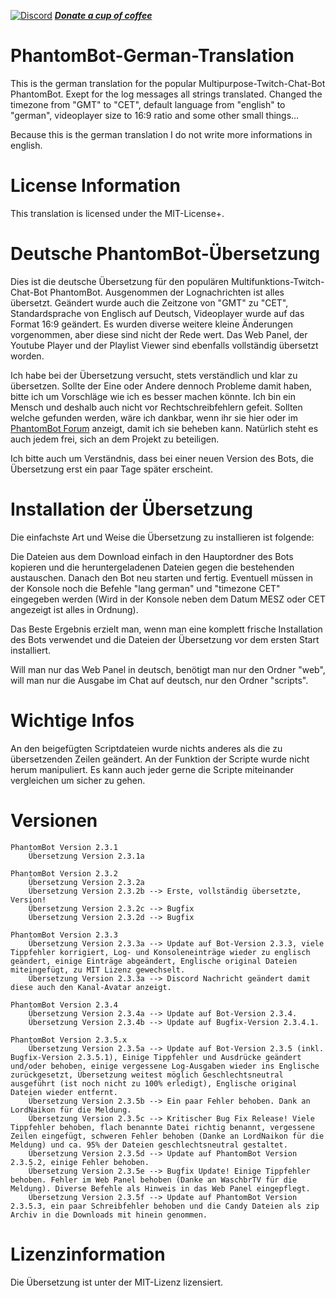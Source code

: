 [![Discord](https://discordapp.com/api/guilds/240072919722622977/widget.png)](https://discord.gg/JKJU3Zd)		***[Donate a cup of coffee](https://www.paypal.com/cgi-bin/webscr?cmd=_s-xclick&hosted_button_id=QF69JHHKBYV9A)***

# PhantomBot-German-Translation

This is the german translation for the popular Multipurpose-Twitch-Chat-Bot PhantomBot.
Exept for the log messages all strings translated.
Changed the timezone from "GMT" to "CET", default language from "english" to "german", videoplayer size to 16:9 ratio and some other small things...

Because this is the german translation I do not write more informations in english.

# License Information

This translation is licensed under the MIT-License+.


# Deutsche PhantomBot-Übersetzung

Dies ist die deutsche Übersetzung für den populären Multifunktions-Twitch-Chat-Bot PhantomBot.
Ausgenommen der Lognachrichten ist alles übersetzt.
Geändert wurde auch die Zeitzone von "GMT" zu "CET", Standardsprache von Englisch auf Deutsch, Videoplayer wurde auf das Format 16:9 geändert. Es wurden diverse weitere kleine Änderungen vorgenommen, aber diese sind nicht der Rede wert.
Das Web Panel, der Youtube Player und der Playlist Viewer sind ebenfalls vollständig übersetzt worden.

Ich habe bei der Übersetzung versucht, stets verständlich und klar zu übersetzen. Sollte der Eine oder Andere dennoch Probleme damit haben, bitte ich um Vorschläge wie ich es besser machen könnte. Ich bin ein Mensch und deshalb auch nicht vor Rechtschreibfehlern gefeit. Sollten welche gefunden werden, wäre ich dankbar, wenn ihr sie hier oder im <a href="https://community.phantombot.tv/topic/797/german-translation-github" target="_blank">PhantomBot Forum</a> anzeigt, damit ich sie beheben kann. Natürlich steht es auch jedem frei, sich an dem Projekt zu beteiligen.

Ich bitte auch um Verständnis, dass bei einer neuen Version des Bots, die Übersetzung erst ein paar Tage später erscheint.


# Installation der Übersetzung

Die einfachste Art und Weise die Übersetzung zu installieren ist folgende:

Die Dateien aus dem Download einfach in den Hauptordner des Bots kopieren und die heruntergeladenen Dateien gegen die bestehenden austauschen.
Danach den Bot neu starten und fertig.
Eventuell müssen in der Konsole noch die Befehle "lang german" und "timezone CET" eingegeben werden (Wird in der Konsole neben dem Datum MESZ oder CET angezeigt ist alles in Ordnung).

Das Beste Ergebnis erzielt man, wenn man eine komplett frische Installation des Bots verwendet und die Dateien der Übersetzung vor dem ersten Start installiert.

Will man nur das Web Panel in deutsch, benötigt man nur den Ordner "web", will man nur die Ausgabe im Chat auf deutsch, nur den Ordner "scripts".


# Wichtige Infos

An den beigefügten Scriptdateien wurde nichts anderes als die zu übersetzenden Zeilen geändert. An der Funktion der Scripte wurde nicht herum manipuliert. Es kann auch jeder gerne die Scripte miteinander vergleichen um sicher zu gehen.

# Versionen

    PhantomBot Version 2.3.1
        Übersetzung Version 2.3.1a
        
    PhantomBot Version 2.3.2
        Übersetzung Version 2.3.2a
        Übersetzung Version 2.3.2b --> Erste, vollständig übersetzte, Version!
        Übersetzung Version 2.3.2c --> Bugfix
        Übersetzung Version 2.3.2d --> Bugfix
		
    PhantomBot Version 2.3.3
        Übersetzung Version 2.3.3a --> Update auf Bot-Version 2.3.3, viele Tippfehler korrigiert, Log- und Konsoleneinträge wieder zu englisch geändert, einige Einträge abgeändert, Englische original Dateien miteingefügt, zu MIT Lizenz gewechselt.
        Übersetzung Version 2.3.3a --> Discord Nachricht geändert damit diese auch den Kanal-Avatar anzeigt.

    PhantomBot Version 2.3.4
        Übersetzung Version 2.3.4a --> Update auf Bot-Version 2.3.4.
        Übersetzung Version 2.3.4b --> Update auf Bugfix-Version 2.3.4.1.

    PhantomBot Version 2.3.5.x
	    Übersetzung Version 2.3.5a --> Update auf Bot-Version 2.3.5 (inkl. Bugfix-Version 2.3.5.1), Einige Tippfehler und Ausdrücke geändert und/oder behoben, einige vergessene Log-Ausgaben wieder ins Englische zurückgesetzt, Übersetzung weitest möglich Geschlechtsneutral ausgeführt (ist noch nicht zu 100% erledigt), Englische original Dateien wieder entfernt.
	    Übersetzung Version 2.3.5b --> Ein paar Fehler behoben. Dank an LordNaikon für die Meldung.
        Übersetzung Version 2.3.5c --> Kritischer Bug Fix Release! Viele Tippfehler behoben, flach benannte Datei richtig benannt, vergessene Zeilen eingefügt, schweren Fehler behoben (Danke an LordNaikon für die Meldung) und ca. 95% der Dateien geschlechtsneutral gestaltet. 
        Übersetzung Version 2.3.5d --> Update auf PhantomBot Version 2.3.5.2, einige Fehler behoben.
        Übersetzung Version 2.3.5e --> Bugfix Update! Einige Tippfehler behoben. Fehler im Web Panel behoben (Danke an WaschbrTV für die Meldung). Diverse Befehle als Hinweis in das Web Panel eingepflegt.
        Übersetzung Version 2.3.5f --> Update auf PhantomBot Version 2.3.5.3, ein paar Schreibfehler behoben und die Candy Dateien als zip Archiv in die Downloads mit hinein genommen.
        

# Lizenzinformation

Die Übersetzung ist unter der MIT-Lizenz lizensiert.
